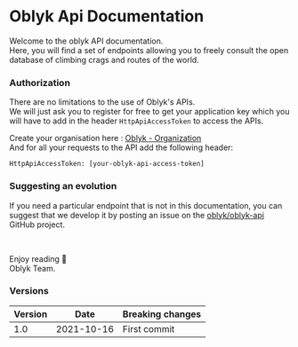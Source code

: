 Oblyk Api Documentation
=====================

Welcome to the oblyk API documentation.  
Here, you will find a set of endpoints allowing you to freely consult the open database of climbing crags and routes of the world.

### Authorization

There are no limitations to the use of Oblyk's APIs.  
We will just ask you to register for free to get your application key
which you will have to add in the header `HttpApiAccessToken` to access the APIs.

Create your organisation here : [Oblyk - Organization](https://oblyk.org/organization)  
And for all your requests to the API add the following header:

<pre><code>HttpApiAccessToken: [your-oblyk-api-access-token]</code></pre>

### Suggesting an evolution

If you need a particular endpoint that is not in this documentation, 
you can suggest that we develop it by posting an issue 
on the [oblyk/oblyk-api](https://github.com/oblyk/oblyk-api) GitHub project.

<br>

Enjoy reading 🙂  
Oblyk Team.

### Versions

<table>
    <thead>
        <tr>
            <th>Version</th>
            <th>Date</th>
            <th>Breaking changes</th>
        </tr>
    </thead>
    <tbody>
        <tr>
            <td>1.0</td>
            <td>2021-10-16</td>
            <td>First commit</td>
        </tr>
    </tbody>
</table>